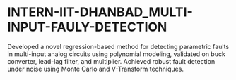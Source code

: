# INTERN-IIT-DHANBAD_MULTI-INPUT-FAULY-DETECTION
Developed a novel regression-based method for detecting parametric faults in multi-input analog circuits using polynomial modeling, validated on buck converter, lead-lag filter, and multiplier. Achieved robust fault detection under noise using Monte Carlo and V-Transform techniques.
